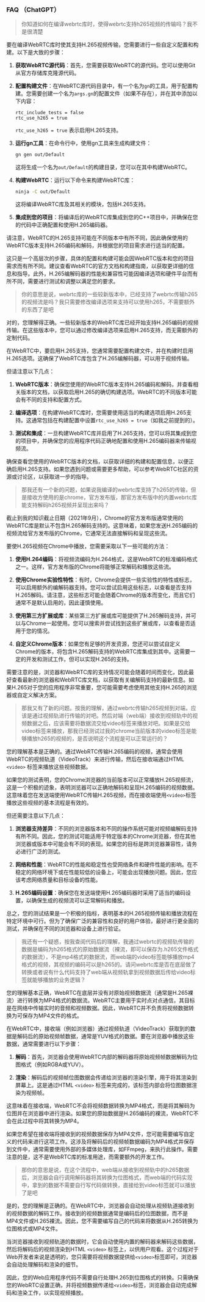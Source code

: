 ### FAQ （ChatGPT）

> 你知道如何在编译webrtc库时，使得webrtc支持h265视频的传输吗？我不是很清楚

要在编译WebRTC库时使其支持H.265视频传输，您需要进行一些自定义配置和构建。以下是大致的步骤：

1. **获取WebRTC源代码**：首先，您需要获取WebRTC的源代码。您可以使用Git从官方存储库克隆源代码。

2. **配置构建文件**：在WebRTC源代码目录中，有一个名为`gn`的工具，用于配置构建。您需要创建一个名为`args.gn`的配置文件（如果不存在），并在其中添加以下内容：

   ```gn
   rtc_include_tests = false
   rtc_use_h265 = true
   ```

   `rtc_use_h265 = true` 表示启用H.265支持。

3. **运行gn工具**：在命令行中，使用gn工具来生成构建文件：

   ```bash
   gn gen out/Default
   ```

   这将生成一个名为`out/Default`的构建目录，您可以在其中构建WebRTC。

4. **构建WebRTC**：运行以下命令来构建WebRTC库：

   ```bash
   ninja -C out/Default
   ```

   这将编译WebRTC库及其相关的模块，包括H.265支持。

5. **集成到您的项目**：将编译后的WebRTC库集成到您的C++项目中，并确保在您的代码中正确配置和使用H.265编码器。

请注意，WebRTC的H.265支持可能在不同版本中有所不同，因此确保使用的WebRTC版本支持H.265编码和解码，并根据您的项目需求进行适当的配置。

这只是一个高层次的步骤，具体的配置和构建可能会因WebRTC版本和您的项目需求而有所不同。建议查看WebRTC的官方文档和构建指南，以获取更详细的信息和指导。此外，H.265编解码器的性能和兼容性可能因编译选项和硬件平台而有所不同，需要进行测试和调整以满足您的要求。

> 你的意思是说，webrtc库的一些较新版本中，已经支持了webrtc传输h265的视频流是吗？我只需要修改编译选项来支持可以使用h265，不需要额外的东西了是吧

对的，您理解得正确。一些较新版本的WebRTC库已经开始支持H.265编码的视频传输。在这些版本中，您可以通过修改编译选项来启用H.265支持，而无需额外的定制代码。

在WebRTC中，要启用H.265支持，您通常需要配置构建文件，并在构建时启用H.265选项。这确保了WebRTC库包含了H.265编解码器，可以用于视频传输。

但请注意以下几点：

1. **WebRTC版本**：确保您使用的WebRTC版本支持H.265编码和解码，并查看相关版本的文档，以获取启用H.265的确切构建选项。WebRTC的不同版本可能会有不同的支持和配置方式。

2. **编译选项**：在构建WebRTC库时，您需要使用适当的构建选项启用H.265支持。这通常包括在构建配置中设置`rtc_use_h265 = true`（如我之前提到的）。

3. **测试和集成**：一旦构建WebRTC库并启用了H.265支持，您可以将其集成到您的项目中，并确保您的应用程序代码正确地配置和使用H.265编码器来传输视频流。

确保查看您使用的WebRTC版本的文档，以获取详细的构建和配置信息，以便正确启用H.265支持。如果您遇到问题或需要更多帮助，可以参考WebRTC社区的资源或讨论区，以获取进一步的指导。

> 那我还有一个新的问题，如果说我编译的webrtc库支持了h265的传输，但是接收方使用的是chrome，官方发布版，那官方发布版中的内置webrtc库能支持解码h265视频并呈现出来吗？

截止到我的知识截止日期（2021年9月），Chrome的官方发布版通常使用的WebRTC库是默认不包含H.265解码支持的。这意味着，如果您发送H.265编码的视频流给官方发布版的Chrome，它通常无法直接解码和呈现这些流。

要使H.265视频在Chrome中播放，您需要采取以下一些可能的方法：

1. **使用H.264编码**：将视频流编码为H.264格式，这是WebRTC的标准编码格式之一。这样，官方发布版的Chrome将能够正常解码和播放这些流。

2. **使用Chrome实验性特性**：有时，Chrome会提供一些实验性的特性或标志，可以启用额外的编解码器支持。您可以尝试启用这些标志，以查看是否支持H.265解码。请注意，这些标志可能会随着Chrome的版本而变化，而且它们通常不是默认启用的，因此谨慎使用。

3. **使用第三方扩展或库**：某些第三方扩展或库可能提供了H.265解码支持，并可以与Chrome一起使用。您可以搜索并尝试找到这些扩展或库，以查看是否适用于您的情况。

4. **自定义Chrome版本**：如果您有足够的开发资源，您还可以尝试自定义Chrome的版本，将包含H.265解码支持的WebRTC库集成到其中。这需要一定的开发和测试工作，但可以实现H.265的支持。

需要注意的是，浏览器和WebRTC库的支持情况可能会随着时间而变化，因此最好查看最新的浏览器和WebRTC库文档，以获取有关编解码支持的最新信息。如果H.265对于您的应用程序非常重要，您可能需要考虑使用其他支持H.265的浏览器或自定义解决方案。

> 那我又有了新的问题。按我的理解，通过webrtc传输h265视频到对端，应该是通过视频轨进行传输的对吧。然后对端（web端）接收到视频轨中的视频数据之后，应该需要将数据流交给video标签来播放对吧。如果是交给video标签来播放，那我已经测试过我的chrome当前版本的video标签是能够播放h265的视频的，是否说明这个流程是可以正常运行的？

您的理解基本是正确的。通过WebRTC传输H.265编码的视频，通常会使用WebRTC的视频轨道（VideoTrack）来进行传输，然后在接收端通过HTML `<video>` 标签来播放这些视频数据。

如果您的测试表明，您的Chrome浏览器的当前版本可以正常播放H.265视频流，这是一个积极的迹象，表明浏览器可以正确地解码和呈现H.265编码的视频数据。这意味着您在发送端使用WebRTC传输H.265视频，而在接收端使用`<video>`标签播放这些视频的基本流程是有效的。

但还需要注意以下几点：

1. **浏览器支持差异**：不同的浏览器版本和不同的操作系统可能对视频编解码支持有所不同。因此，您的测试可能适用于特定版本的Chrome浏览器，但在其他浏览器或版本中可能会有不同的表现。如果您的目标是跨浏览器兼容性，请务必进行广泛的测试。

2. **网络和性能**：WebRTC的性能和稳定性也受网络条件和硬件性能的影响。在不稳定的网络环境下或在性能较低的设备上，可能会出现播放问题。因此，您应该考虑网络质量和目标设备的性能。

3. **H.265编码设置**：确保您在发送端使用H.265编码器时采用了适当的编码设置，以确保生成的视频流可以正常解码和播放。

总之，您的测试结果是一个积极的指标，表明基本的H.265视频传输和播放流程在特定环境中可行。但为了确保广泛的兼容性和良好的用户体验，最好进行更全面的测试，并确保在不同的浏览器和设备上进行验证。

> 我还有一个疑惑，按我查阅代码后的理解，我通过webrtc的视频轨传输的数据是编码为h265格式的原始数据流（裸流，即可以保存为.h265文件格式的数据流），不是mp4格式的数据流，而web端的video标签能够播放mp4格式的视频，其视频的编码可以是h265的。请问webrtc库是否在底层做了转换或者说有什么代码支持了web端从视频轨拿到视频数据后传给video标签就能够播放的业务逻辑？

您的理解基本正确，WebRTC在底层并没有对原始视频数据流（通常是H.265裸流）进行转换为MP4格式的数据流。WebRTC主要用于实时点对点通信，其目标是在网络中传输实时的音频和视频数据。因此，WebRTC并不负责将视频数据转换为可保存为MP4文件的格式。

在WebRTC中，接收端（例如浏览器）通过视频轨道（VideoTrack）获取到的数据是解码后的原始视频帧数据，通常是YUV格式的数据。要在浏览器中播放这些数据，通常需要进行以下步骤：

1. **解码**：首先，浏览器会使用WebRTC内部的解码器将原始视频帧数据解码为位图格式（例如RGBA或YUV）。

2. **渲染**：解码后的视频帧位图数据会传递给浏览器的渲染引擎，用于将其渲染到屏幕上。这是通过HTML `<video>` 标签来完成的，该标签内部会将位图数据渲染为视频帧。

这意味着在接收端，WebRTC不会将视频数据转换为MP4格式，而是将其解码为位图并在浏览器中进行渲染。如果您的原始数据是H.265编码的裸流，WebRTC不会在此过程中将其转换为MP4。

如果您希望在接收端将接收到的视频数据保存为MP4文件，您可能需要编写自定义的代码来进行这项工作。这涉及将解码后的视频帧数据编码为MP4格式并保存到文件中，通常需要使用外部的多媒体处理库，如FFmpeg，来执行此操作。需要注意的是，这不是WebRTC库的标准用途，而需要额外的开发工作。

> 那你的意思是说，在这个流程中，web端从接收到视频轨中的h265数据后，浏览器会自行调用解码器将其转换为位图格式，而web端的代码实现中，拿到的数据不需要自行写代码做转换，直接给到video标签就可以播放了是吧

是的，您的理解是正确的。在WebRTC中，浏览器会自动处理从视频轨道接收到的视频数据的解码工作。接收到的视频数据通常是编码后的位图数据，而不是MP4文件或H.265裸流。因此，您不需要编写自己的代码来将数据从H.265转换为位图格式或MP4文件。

当浏览器接收到视频轨道的数据时，它会自动使用内置的解码器来解码这些数据，然后将解码后的视频渲染到HTML `<video>` 标签上，以供用户观看。这个过程对于Web开发者来说是透明的，您只需要将视频数据提供给`<video>`标签即可，浏览器会自动处理解码和渲染的细节。

因此，您的Web应用程序代码不需要自行处理H.265到位图格式的转换。只需确保您的WebRTC设置正确，并将视频数据传递给`<video>`标签，浏览器会自动完成解码和渲染工作，以实现视频播放。
